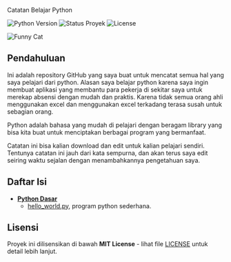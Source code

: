 Catatan Belajar Python

![Python Version](https://img.shields.io/badge/python-3.8%20%7C%203.9%20%7C%203.10-blue)
![Status Proyek](https://img.shields.io/badge/status-active-brightgreen)
![License](https://img.shields.io/badge/license-MIT-blue)


![Funny Cat](https://media4.giphy.com/media/coxQHKASG60HrHtvkt/giphy.gif?cid=6c09b9521byhprcjaru9cjxxqq5ayq0mgmkdjrg31qaii2h8&ep=v1_internal_gif_by_id&rid=giphy.gif&ct=g)

## Pendahuluan
Ini adalah repository GitHub yang saya buat untuk mencatat semua hal yang saya pelajari dari python. Alasan saya belajar python karena saya ingin membuat aplikasi yang membantu para pekerja di sekitar saya untuk merekap absensi dengan mudah dan praktis. Karena tidak semua orang ahli menggunakan excel dan menggunakan excel terkadang terasa susah untuk sebagian orang. 

Python adalah bahasa yang mudah di pelajari dengan beragam library yang bisa kita buat untuk menciptakan berbagai program yang bermanfaat. 

Catatan ini bisa kalian download dan edit untuk kalian pelajari sendiri. Tentunya catatan ini jauh dari kata sempurna, dan akan terus saya edit seiring waktu sejalan dengan menambahkannya pengetahuan saya. 

## Daftar Isi
- **[Python Dasar](#)**
  - [hello_world.py](#), program python sederhana.

## Lisensi
Proyek ini dilisensikan di bawah **MIT License** - lihat file [LICENSE](LICENSE) untuk detail lebih lanjut.

